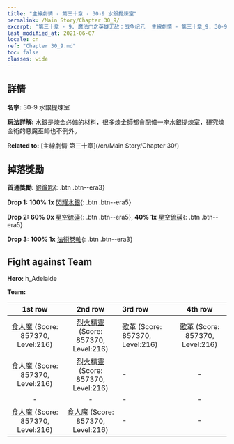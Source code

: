 ```yaml
---
title: "主線劇情 - 第三十章 - 30-9 水銀提煉室"
permalink: /Main Story/Chapter 30_9/
excerpt: "第三十章 - 9. 魔法门之英雄无敌：战争纪元  主線劇情 - 第三十章_9. 30-9 水銀提煉室"
last_modified_at: 2021-06-07
locale: cn
ref: "Chapter 30_9.md"
toc: false
classes: wide
---
```


## 詳情

 **名字:** 30-9 水銀提煉室

 **玩法詳解:** 水銀是煉金必備的材料，很多煉金師都會配備一座水銀提煉室，研究煉金術的惡魔巫師也不例外。

 **Related to:** [主線劇情 第三十章](/cn/Main Story/Chapter 30/)

## 掉落獎勵

 **首通獎勵:** [銀鑰匙](/cn/Items/con_693/){: .btn .btn--era3}

 **Drop 1:** **100% 1x** [閃耀水銀](/cn/Items/mat_98/){: .btn .btn--era5}

 **Drop 2:** **60% 0x** [星空硫磺](/cn/Items/mat_92/){: .btn .btn--era5}, **40% 1x** [星空硫磺](/cn/Items/mat_92/){: .btn .btn--era5}

 **Drop 3:** **100% 1x** [法術卷軸](/cn/Items/con_694/){: .btn .btn--era3}


## Fight against Team
 **Hero:** h_Adelaide

 **Team:**


  | 1st row | 2nd row | 3rd row | 4th row |
  |:----:|:----:|:----|:----:|
  | [食人魔](/cn/units/Ogre/) (Score: 857370, Level:216)  | [烈火精靈](/cn/units/Efreeti/) (Score: 857370, Level:216)  | [歌革](/cn/units/Gog/) (Score: 857370, Level:216)  | [歌革](/cn/units/Gog/) (Score: 857370, Level:216)  |
  | [食人魔](/cn/units/Ogre/) (Score: 857370, Level:216)  | [烈火精靈](/cn/units/Efreeti/) (Score: 857370, Level:216)  | - | - |
  | - | - | - | - |
  | [食人魔](/cn/units/Ogre/) (Score: 857370, Level:216)  | [食人魔](/cn/units/Ogre/) (Score: 857370, Level:216)  | - | - |


